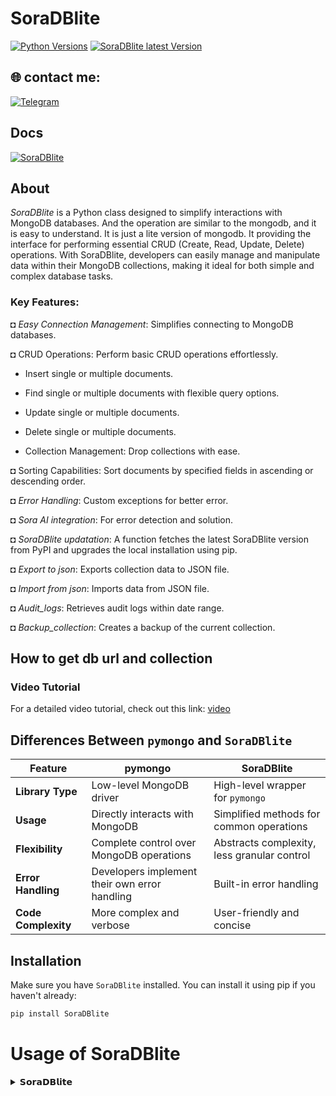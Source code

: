 # SoraDBlite

[![Python Versions](https://img.shields.io/pypi/pyversions/pymongo)](https://pypi.org/project/pymongo)  [![SoraDBlite latest Version](https://img.shields.io/pypi/v/SoraDBlite)](https://pypi.org/project/SoraDBlite)


## 🌐 contact me:

[![Telegram](https://img.shields.io/badge/Telegram-blue?logo=telegram)](https://t.me/MrTG_Coder)

## Docs

[![SoraDBlite](https://img.shields.io/badge/SoraDBlite-green-Docs-green)](https://soradblite-docs.netlify.app/)


## About

*SoraDBlite* is a Python class designed to simplify interactions with MongoDB databases. And the operation are similar to the mongodb, and it is easy to understand. It is just a lite version of mongodb. It providing the interface for performing essential CRUD (Create, Read, Update, Delete) operations. With SoraDBlite, developers can easily manage and manipulate data within their MongoDB collections, making it ideal for both simple and complex database tasks.

### Key Features:
◘ *Easy Connection Management*: Simplifies connecting to MongoDB databases.

◘ CRUD Operations: Perform basic CRUD operations effortlessly.

* Insert single or multiple documents.

* Find single or multiple documents with flexible query options.

* Update single or multiple documents.

* Delete single or multiple documents.

* Collection Management: Drop collections with ease.

◘ Sorting Capabilities: Sort documents by specified fields in ascending or descending order.

◘ *Error Handling*: Custom exceptions for better error.

◘ *Sora AI integration*: For error detection and solution.

◘ *SoraDBlite updatation*: A function fetches the latest SoraDBlite version from PyPI and upgrades the local installation using pip.

◘ *Export to json*:  Exports collection data to JSON file.

◘ *Import from json*: Imports data from JSON file.

◘ *Audit_logs*: Retrieves audit logs within date range.

◘ *Backup_collection*: Creates a backup of the current collection.

## How to get db url and collection

### Video Tutorial
For a detailed video tutorial, check out this link: [video](https://youtu.be/mD9veNL7KoE?si=nTb5GbfDINNy5TCQ)

## Differences Between `pymongo` and `SoraDBlite`

| Feature            | pymongo                                           | SoraDBlite                                       |
|--------------------|---------------------------------------------------|----------------------------------------------|
| **Library Type**   | Low-level MongoDB driver                          | High-level wrapper for `pymongo`             |
| **Usage**          | Directly interacts with MongoDB                   | Simplified methods for common operations     |
| **Flexibility**    | Complete control over MongoDB operations          | Abstracts complexity, less granular control  |
| **Error Handling** | Developers implement their own error handling     | Built-in error handling                      |
| **Code Complexity**| More complex and verbose                          | User-friendly and concise                    |


## Installation

Make sure you have `SoraDBlite` installed. You can install it using pip if you haven't already:

```sh
pip install SoraDBlite
```
# Usage of SoraDBlite
<details>
<summary>𝗦𝗼𝗿𝗮𝗗𝗕𝗹𝗶𝘁𝗲</summary>

## Importing the Library

```python
import SoraDBlite
from SoraDBlite import SoraDBlite, SoraDBLiteError, is_collection_available, sora_ai, get_all_collection, update_SoraDBlite
```

## Updating the latest version through local installation using pip

```python
import SoraDBlite
from SoraDBlite import update_SoraDBlite 

update_SoraDBlite() #pip install --upgrade SoraDBlite==latest_version
```

## Get all collection 

```python
import SoraDBlite
from SoraDBlite import SoraDBlite, SoraDBLiteError, get_all_collection

db_url = "your_mongodb_url"
db_password = "your_db_password"

get_all_collection(db_url, db_password)
```

## Checking the collection name is available or not

```python
import SoraDBlite
from SoraDBlite import SoraDBlite, SoraDBLiteError, is_collection_available
db_url = "your_mongodb_url"
db_password = "your_db_password"
db_collection = "your_db_collection_name"

is_collection_available(db_url, db_password, db_collection) # Pass the db_url, db_pass, db_collection_name

```

## Importing the Exception class

```python
import SoraDBlite
from SoraDBlite import SoraDBlite, SoraDBLiteError

db_url = "your_mongodb_url"
db_password = "your_db_password"
db_collection = "your_db_collection_name"

db = SoraDBlite()

try:
   db.connect(db_url, db_password, db_collection)
except SoraDBLiteError as e:
   print(e)
```

## Importing the Exception Class and Using sora_ai()

Sora_ai() will given how to solve the error/ give the solution.

```python
import SoraDBlite
from SoraDBlite import SoraDBlite, SoraDBLiteError, sora_ai

db_url = "your_mongodb_url"
db_password = "your_db_password"
db_collection = "your_db_collection_name"

db = SoraDBlite()

try:
   db.connect(db_url, db_password, db_collection)
except SoraDBLiteError as e:
   print(e)
   sora_ai(e) # Pass the error message to sora_ai() for a solution
```

## Connecting to the Database

To connect to your MongoDB database, use the `connect` method:

```python
import SoraDBlite
from SoraDBlite import SoraDBlite, SoraDBLiteError

db_url = "your_mongodb_url"
db_password = "your_db_password"
db_collection = "your_db_collection_name"

db = SoraDBlite()
db.connect(db_url, db_password, db_collection)
```

## Inserting Documents

Insert a single document:

```python
import SoraDBlite
from SoraDBlite import SoraDBlite, SoraDBLiteError

db_url = "your_mongodb_url"
db_password = "your_db_password"
db_collection = "your_db_collection_name"

db = SoraDBlite()
db.connect(db_url, db_password, db_collection)

document = {"name": "Alice", "age": 30, "city": "New York"}
inserted_id = db.insert_one(document)
print("Inserted document with ID:", inserted_id)
```

Insert multiple documents:

```python
import SoraDBlite
from SoraDBlite import SoraDBlite, SoraDBLiteError

db_url = "your_mongodb_url"
db_password = "your_db_password"
db_collection = "your_db_collection_name"

db = SoraDBlite()
db.connect(db_url, db_password, db_collection)

documents = [
    {"name": "Alice", "age": 30, "city": "New York"},
    {"name": "Bob", "age": 25, "city": "Los Angeles"},
    {"name": "Charlie", "age": 35, "city": "Chicago"}
]
inserted_ids = db.insert_many(documents)
print("Inserted document IDs:", inserted_ids)
```

## Finding Documents

Find a single document:

```python
import SoraDBlite
from SoraDBlite import SoraDBlite, SoraDBLiteError

db_url = "your_mongodb_url"
db_password = "your_db_password"
db_collection = "your_db_collection_name"

db = SoraDBlite()
db.connect(db_url, db_password, db_collection)

query = {"name": "Alice"}
result = db.find_one(query)
print("Found document:", result)
```

Find multiple documents:

```python
import SoraDBlite
from SoraDBlite import SoraDBlite, SoraDBLiteError

db_url = "your_mongodb_url"
db_password = "your_db_password"
db_collection = "your_db_collection_name"

db = SoraDBlite()
db.connect(db_url, db_password, db_collection)

query = {"age": {"$gt": 25}}
results = db.find_many(query)
print("Found documents:", results)
```

## Updating Documents

Update a single document:

```python
import SoraDBlite
from SoraDBlite import SoraDBlite, SoraDBLiteError

db_url = "your_mongodb_url"
db_password = "your_db_password"
db_collection = "your_db_collection_name"

db = SoraDBlite()
db.connect(db_url, db_password, db_collection)

filter = {"name": "Alice"}
update = {"$set": {"city": "Los Angeles"}}
updated_count = db.update_one(filter, update)
print("Updated documents:", updated_count)
```

Update multiple documents:

```python
import SoraDBlite
from SoraDBlite import SoraDBlite, SoraDBLiteError

db_url = "your_mongodb_url"
db_password = "your_db_password"
db_collection = "your_db_collection_name"

db = SoraDBlite()
db.connect(db_url, db_password, db_collection)

filter = {"city": "New York"}
update = {"$set": {"city": "New York City"}}
updated_count = db.update_many(filter, update)
print("Updated documents:", updated_count)
```

## Deleting Documents

Delete a single document:

```python
import SoraDBlite
from SoraDBlite import SoraDBlite, SoraDBLiteError

db_url = "your_mongodb_url"
db_password = "your_db_password"
db_collection = "your_db_collection_name"

db = SoraDBlite()
db.connect(db_url, db_password, db_collection)

filter = {"name": "Alice"}
deleted_count = db.delete_one(filter)
print("Deleted documents:", deleted_count)
```

Delete multiple documents:

```python
import SoraDBlite
from SoraDBlite import SoraDBlite, SoraDBLiteError

db_url = "your_mongodb_url"
db_password = "your_db_password"
db_collection = "your_db_collection_name"

db = SoraDBlite()
db.connect(db_url, db_password, db_collection)

filter = {"age": {"$lt": 25}}
deleted_count = db.delete_many(filter)
print("Deleted documents:", deleted_count)
```

## Backup Collection

Creates a backup of the current collection:

```python
import SoraDBlite
from SoraDBlite import SoraDBlite, SoraDBLiteError
from datetime import datetime,timedelta

# main db
db_url = "your_mongodb_url" 
db_password = "your_db_password"
db_collection = "your_db_collection_name"

db = SoraDBlite()
db.connect(db_url, db_password, db_collection)

db.backup_collection(collectionname) #you can pass collection name or other name

#backup collection db
db_url = "your_mongodb_url" 
db_password = "your_db_password"
db_collection = "backup_collection_name"

# then do your operators.
```

## Import From Json File

Imports data from JSON file.

```python
import SoraDBlite
from SoraDBlite import SoraDBlite, SoraDBLiteError
from datetime import datetime, timedelta

db_url = "your_mongodb_url"
db_password = "your_db_password"
db_collection = "your_db_collection_name"

db = SoraDBlite()
db.connect(db_url, db_password, db_collection)

db.import_from_json('filename.json')
```

## Export To Json File

Exports collection data to JSON file.

```python
import SoraDBlite
from SoraDBlite import SoraDBlite, SoraDBLiteError
from datetime import datetime,timedelta

db_url = "your_mongodb_url"
db_password = "your_db_password"
db_collection = "your_db_collection_name"

db = SoraDBlite()
db.connect(db_url, db_password, db_collection)

db.export_to_json('filename.json')
```

## Get Audit Logs

Retrieves audit logs within date range.

```python
import SoraDBlite
from SoraDBlite import SoraDBlite, SoraDBLiteError
from datetime import datetime,timedelta

db_url = "your_mongodb_url"
db_password = "your_db_password"
db_collection = "your_db_collection_name"

db = SoraDBlite()
db.connect(db_url, db_password, db_collection)

# Get audit logs for the last 24 hours
end_date = datetime.utcnow()
start_date = end_date - timedelta(days=1)
audit_logs = db.get_audit_logs(start_date , end_date)
print("Recent audit logs:" , audit_logs)
```

## Get Collection Stats

Returns statistics about the collection.

```python
import SoraDBlite
from SoraDBlite import SoraDBlite, SoraDBLiteError
from datetime import datetime,timedelta

db_url = "your_mongodb_url"
db_password = "your_db_password"
db_collection = "your_db_collection_name"

db = SoraDBlite()
db.connect(db_url, db_password, db_collection)

print(db.get_collection_stats())
```

## Sorting Documents

Sort documents by a field in ascending order:

```python
import SoraDBlite
from SoraDBlite import SoraDBlite, SoraDBLiteError

db_url = "your_mongodb_url"
db_password = "your_db_password"
db_collection = "your_db_collection_name"

db = SoraDBlite()
db.connect(db_url, db_password, db_collection)

results = db.sort_by("age", True)
print("Sorted by age (ascending):", results)
```

Sort documents by a field in descending order:

```python
import SoraDBlite
from SoraDBlite import SoraDBlite, SoraDBLiteError

db_url = "your_mongodb_url"
db_password = "your_db_password"
db_collection = "your_db_collection_name"

db = SoraDBlite()
db.connect(db_url, db_password, db_collection)

results = db.sort_by("name", False)
print("Sorted by name (descending):", results)
```

## Dropping a Collection

To drop a collection, use the drop_collection method:

```python
import SoraDBlite
from SoraDBlite import SoraDBlite, SoraDBLiteError, is_collection_available

db_url = "your_mongodb_url"
db_password = "your_db_password"
db_collection = "your_db_collection_name"

db = SoraDBlite()
db.connect(db_url, db_password, db_collection)

db.drop_collection("your_db_collection_name")

is_collection_available(db_url, db_password, db_collection) # Pass the db_url, db_pass, db_collection_name

```

## counting the documents

Get the count of the documents:

```python
import SoraDBlite
from SoraDBlite import SoraDBlite, SoraDBLiteError

db_url = "your_mongodb_url"
db_password = "your_db_password"
db_collection = "your_db_collection_name"

db = SoraDBlite()
db.connect(db_url, db_password, db_collection)

count = db.count({"name":"Alice"})
print(count)
```

##  Fetch all values 

Fetch all values for a specific key name:

```python
import SoraDBlite
from SoraDBlite import SoraDBlite, SoraDBLiteError

db_url = "your_mongodb_url"
db_password = "your_db_password"
db_collection = "your_db_collection_name"

db = SoraDBlite()
db.connect(db_url, db_password, db_collection)

d=db.fetch_values_by_key("name")
print(d)
```

##  Get the version

Get the version of pymongo and soradb:

```python
import SoraDBlite
from SoraDBlite import SoraDBlite, SoraDBLiteError

db_url = "your_mongodb_url"
db_password = "your_db_password"
db_collection = "your_db_collection_name"

db = SoraDBlite()
db.connect(db_url, db_password, db_collection)

db.version()
```

## Example Code
```python
import SoraDBlite
from SoraDBlite import SoraDBlite, SoraDBLiteError, is_collection_available, sora_ai, get_all_collection, update_SoraDBlite
from datetime import datetime,timedelta

update_SoraDBlite()

db_url = "your_mongodb_url"
db_password = "your_db_password"
db_collection = "your_db_collection_name"

db = SoraDBlite()
db.connect(db_url, db_password, db_collection)

# Insert a document
document = {"name": "Alice", "age": 30, "city": "New York"}
inserted_id = db.insert_one(document)
print("Inserted document with ID:", inserted_id)

# Find a document
query = {"name": "Alice"}
result = db.find_one(query)
print("Found document:", result)

# Find multiple documents
query = {"age": {"$gt": 25}}
results = db.find_many(query)
print("Found documents:", results)

# Update a document
filter = {"name": "Alice"}
update = {"$set": {"city": "Los Angeles"}}
updated_count = db.update_one(filter, update)
print("Updated documents:", updated_count)

# Delete a document
filter = {"name": "Alice"}
deleted_count = db.delete_one(filter)
print("Deleted documents:", deleted_count)

# Insert multiple documents
documents = [
    {"name": "Alice", "age": 30, "city": "New York"},
    {"name": "Bob", "age": 25, "city": "Los Angeles"},
    {"name": "Charlie", "age": 35, "city": "Chicago"}
]
inserted_ids = db.insert_many(documents)
print("Inserted document IDs:", inserted_ids)

# Find multiple documents
query = {"age": {"$gt": 25}}
results = db.find_many(query)
print("Found documents:", results)

# Update multiple documents
filter = {"city": "New York"}
update = {"$set": {"city": "New York City"}}
updated_count = db.update_many(filter, update)
print("Updated documents:", updated_count)

# Delete multiple documents
filter = {"age": {"$lt": 25}}
deleted_count = db.delete_many(filter)
print("Deleted documents:", deleted_count)

# Backup collection
db.backup_collection(collectionname) #you can pass collection name or other name

#backup collection db
db_url = "your_mongodb_url" 
db_password = "your_db_password"
db_collection = "backup_collection_name"
# then do your operators.

# Import from json file
db.import_from_json('filename.json')

# Export to json file
db.export_to_json('filename.json')

# Get audit logs for the last 24 hours
end_date = datetime.utcnow()
start_date = end_date - timedelta(days=1)
audit_logs = db.get_audit_logs(start_date , end_date)
print("Recent audit logs:" , audit_logs)

# Get collection stats
print(db.get_collection_stats())

# Sort documents by age ascending order
results = db.sort_by("age", True)
print("Sorted by age (ascending):", results)

# Sort documents by name descending  order
results = db.sort_by("name", False)
print("Sorted by name (descending):", results)

# Count the documents
count = db.count({"name":"Alice"})
print(count)

# Fetch all values for a specific key
d = db.fetch_values_by_key("name")
print(d)

#Get the version of pymongo and soradb
db.version()

# Drop a collection
db.drop_collection(db_collection)

# Check the collection is dropped or not
is_collection_available(db_url, db_password, db_collection) # Pass the db_url, db_pass, db_collection_name

```
</details>

